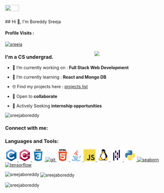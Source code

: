 <h1><img src=https://user-images.githubusercontent.com/53362962/90226721-0a8d0800-de31-11ea-8fe6-bbce5ae74a3c.gif?raw=true width="30%" height="60%" /></h1>
## Hi 👋, I'm Boreddy Sreeja 



#### Profile Visits :
<a href="https://linkedin.com/in/sreeja" target="blank"><img align="center" src="https://raw.githubusercontent.com/rahuldkjain/github-profile-readme-generator/master/src/images/icons/Social/linked-in-alt.svg" alt="sreeja" height="30" width="40" /></a>
</p>


 <img src="https://miro.medium.com/max/1400/0*yBvA5CnEX3Sd4aod.gif" align="right"  width="42%"/>



### I'm a CS undergrad.

- 🔭 I’m currently working on : **Full Stack Web Development**

- 🌱 I’m currently learning  :  **React and Mongo DB**

- :nerd_face: Find my projects here : [ projects list ]()

- 👯 Open to **collaborate**

- 💼 Actively Seeking **internship opportunities**


<p align="left"> <img src="https://komarev.com/ghpvc/?username=sreejaboreddy&label=Profile%20views&color=0e75b6&style=flat" alt="sreejaboreddy" /> </p>

<h3 align="left">Connect with me:</h3>
<p align="left">


<h3 align="left">Languages and Tools:</h3>
<p align="left"> <a href="https://www.cprogramming.com/" target="_blank" rel="noreferrer"> <img src="https://raw.githubusercontent.com/devicons/devicon/master/icons/c/c-original.svg" alt="c" width="40" height="40"/> </a> <a href="https://www.w3schools.com/cpp/" target="_blank" rel="noreferrer"> <img src="https://raw.githubusercontent.com/devicons/devicon/master/icons/cplusplus/cplusplus-original.svg" alt="cplusplus" width="40" height="40"/> </a> <a href="https://www.w3schools.com/css/" target="_blank" rel="noreferrer"> <img src="https://raw.githubusercontent.com/devicons/devicon/master/icons/css3/css3-original-wordmark.svg" alt="css3" width="40" height="40"/> </a> <a href="https://git-scm.com/" target="_blank" rel="noreferrer"> <img src="https://www.vectorlogo.zone/logos/git-scm/git-scm-icon.svg" alt="git" width="40" height="40"/> </a> <a href="https://www.w3.org/html/" target="_blank" rel="noreferrer"> <img src="https://raw.githubusercontent.com/devicons/devicon/master/icons/html5/html5-original-wordmark.svg" alt="html5" width="40" height="40"/> </a> <a href="https://www.java.com" target="_blank" rel="noreferrer"> <img src="https://raw.githubusercontent.com/devicons/devicon/master/icons/java/java-original.svg" alt="java" width="40" height="40"/> </a> <a href="https://developer.mozilla.org/en-US/docs/Web/JavaScript" target="_blank" rel="noreferrer"> <img src="https://raw.githubusercontent.com/devicons/devicon/master/icons/javascript/javascript-original.svg" alt="javascript" width="40" height="40"/> </a> <a href="https://www.linux.org/" target="_blank" rel="noreferrer"> <img src="https://raw.githubusercontent.com/devicons/devicon/master/icons/linux/linux-original.svg" alt="linux" width="40" height="40"/> </a> <a href="https://pandas.pydata.org/" target="_blank" rel="noreferrer"> <img src="https://raw.githubusercontent.com/devicons/devicon/2ae2a900d2f041da66e950e4d48052658d850630/icons/pandas/pandas-original.svg" alt="pandas" width="40" height="40"/> </a> <a href="https://www.python.org" target="_blank" rel="noreferrer"> <img src="https://raw.githubusercontent.com/devicons/devicon/master/icons/python/python-original.svg" alt="python" width="40" height="40"/> </a> <a href="https://seaborn.pydata.org/" target="_blank" rel="noreferrer"> <img src="https://seaborn.pydata.org/_images/logo-mark-lightbg.svg" alt="seaborn" width="40" height="40"/> </a> <a href="https://www.tensorflow.org" target="_blank" rel="noreferrer"> <img src="https://www.vectorlogo.zone/logos/tensorflow/tensorflow-icon.svg" alt="tensorflow" width="40" height="40"/> </a> </p>

<p><img align="left" src="https://github-readme-stats.vercel.app/api/top-langs?username=sreejaboreddy&show_icons=true&locale=en&layout=compact" alt="sreejaboreddy" /></p>

<p>&nbsp;<img align="center" src="https://github-readme-stats.vercel.app/api?username=sreejaboreddy&show_icons=true&locale=en" alt="sreejaboreddy" /></p>

<p><img align="center" src="https://github-readme-streak-stats.herokuapp.com/?user=sreejaboreddy&" alt="sreejaboreddy" /></p>







